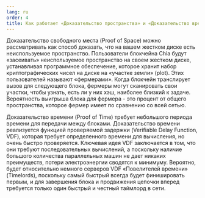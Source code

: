 ```yaml
---
lang: ru
order: 4
title: Как работает «Доказательство пространства» и «Доказательство времени»?
---
```


Доказательство свободного места (Proof of Space) можно рассматривать как способ доказать, что на вашем жестком диске есть неиспользуемое пространство. Пользователи блокчейна Chia будут «засеивать» неиспользуемое пространство на своем жестком диске, устанавливая программное обеспечение, которое хранит набор криптографических чисел на диске на «участке земли» (plot). Этих пользователей называют «фермерами». Когда блокчейн транслирует вызов для следующего блока, фермеры могут сканировать свои участки, чтобы узнать, есть ли у них хэш, наиболее близкий к задаче. Вероятность выигрыша блока для фермера - это процент от общего пространства, которое фермер имеет по сравнению со всей сетью.

Доказательство времени (Proof of Time) требует небольшого периода времени для передачи между блоками. Доказательство времени реализуется функцией проверяемой задержки (Verifiable Delay Function, VDF), которая требует определенного времени для вычисления, но очень быстро проверяется. Ключевая идея VDF заключается в том, что они требуют последовательных вычислений, а поскольку наличие большого количества параллельных машин не дает никаких преимуществ, потери электроэнергии сводятся к минимуму. Вероятно, будет относительно немного серверов VDF «Повелителей времени» (Timelords), поскольку самый быстрый всегда будет финишировать первым, и для завершения блока и продвижения цепочки вперед требуется только один быстрый и честный таймлорд в сети.
